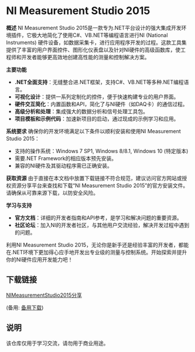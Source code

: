 # NI Measurement Studio 2015

**概述**
NI Measurement Studio 2015是一款专为.NET平台设计的强大集成开发环境插件，它极大地简化了使用C#、VB.NET等编程语言进行NI (National Instruments) 硬件设备，如数据采集卡，进行应用程序开发的过程。这款工具集提供了丰富的用户界面控件、图形化仪表盘以及针对NI硬件的高级函数库，使工程师和开发者能够更高效地创建高性能的测量和控制解决方案。

**主要功能**

- **.NET全面支持**：无缝整合进.NET框架，支持C#、VB.NET等多种.NET编程语言。
- **可视化设计**：提供一系列定制化的控件，便于快速构建专业的用户界面。
- **硬件交互简化**：内置函数和API，简化了与NI硬件（如DAQ卡）的通信过程。
- **高级分析和处理**：集成强大的数据分析和信号处理工具包。
- **项目模板和示例代码**：加速新项目的启动，通过现成的示例学习和应用。

**系统要求**
确保你的开发环境满足以下条件以顺利安装和使用NI Measurement Studio 2015：
- 支持的操作系统：Windows 7 SP1, Windows 8/8.1, Windows 10 (特定版本)
- 需要.NET Framework的相应版本预先安装。
- 兼容的NI硬件及其驱动程序需已正确安装。

**获取资源**
由于直接在本文档中放置下载链接不符合规范，建议访问官方网站或授权资源分享平台来查找和下载“NI Measurement Studio 2015”的官方安装文件。请确保从可靠来源下载，以防安全风险。

**学习与支持**
- **官方文档**：详细的开发者指南和API参考，是学习和解决问题的重要资源。
- **社区论坛**：加入NI的开发者社区，与其他用户交流经验，解决开发过程中遇到的问题。

利用NI Measurement Studio 2015，无论你是新手还是经验丰富的开发者，都能在.NET环境下更加得心应手地开发出专业级的测量与控制系统。开始探索并提升你的NI硬件应用开发能力吧！

## 下载链接
[NIMeasurementStudio2015分享](https://pan.quark.cn/s/7c0afde7c344) 

(备用: [备用下载](https://pan.baidu.com/s/1FVwiJFcn9j5f2wtwAO6Yhg?pwd=1234))

## 说明

该仓库仅用于学习交流，请勿用于商业用途。
